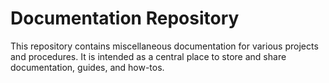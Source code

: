 # Documentation Repository

This repository contains miscellaneous documentation for various projects and procedures. It is intended as a central place to store and share documentation, guides, and how-tos.
